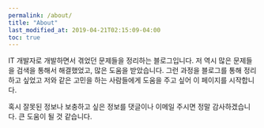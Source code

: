 ```yaml
---
permalink: /about/
title: "About"
last_modified_at: 2019-04-21T02:15:09-04:00
toc: true
---
```


IT 개발자로 개발하면서 겪었던 문제들을 정리하는 블로그입니다.
저 역시 많은 문제들을 검색을 통해서 해결했었고, 많은 도움을 받았습니다.
그런 과정을 블로그를 통해 정리하고 싶었고
저와 같은 고민을 하는 사람들에게 도움을 주고 싶어 이 페이지를 시작합니다.

혹시 잘못된 정보나 보충하고 싶은 정보를
댓글이나 이메일 주시면 정말 감사하겠습니다. 큰 도움이 될 것 같습니다.

